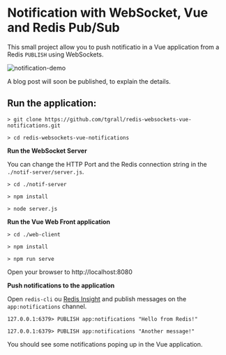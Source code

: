 # Notification with WebSocket, Vue and Redis Pub/Sub

This small project allow you to push notificatio in a Vue application from a Redis `PUBLISH` using WebSockets.

![notification-demo](https://user-images.githubusercontent.com/541250/80476373-96def200-894a-11ea-88f3-f69f8decc88e.gif)

A blog post will soon be published, to explain the details.

## Run the application:


```
> git clone https://github.com/tgrall/redis-websockets-vue-notifications.git

> cd redis-websockets-vue-notifications

```

**Run the WebSocket Server**

You can change the HTTP Port and the Redis connection string in the `./notif-server/server.js`.

```
> cd ./notif-server

> npm install

> node server.js

```   

**Run the Vue Web Front application**

```
> cd ./web-client

> npm install

> npm run serve
```

Open your browser to http://localhost:8080

**Push notifications to the application**

Open `redis-cli` ou [Redis Insight](https://redislabs.com/redisinsight/) and publish messages on the `app:notifications` channel.

```
127.0.0.1:6379> PUBLISH app:notifications "Hello from Redis!" 

127.0.0.1:6379> PUBLISH app:notifications "Another message!" 
```

You should see some notifications poping up in the Vue application.